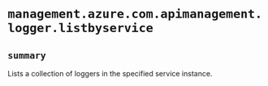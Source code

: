 # `management.azure.com.apimanagement.logger.listbyservice`

## `summary`
Lists a collection of loggers in the specified service instance.



